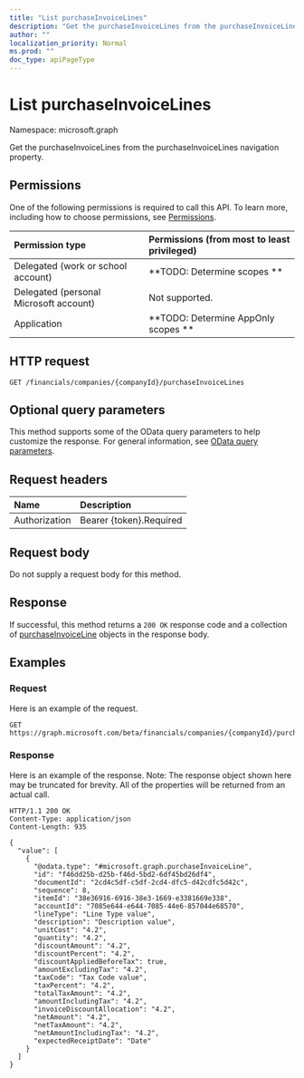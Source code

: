 ```yaml
---
title: "List purchaseInvoiceLines"
description: "Get the purchaseInvoiceLines from the purchaseInvoiceLines navigation property."
author: ""
localization_priority: Normal
ms.prod: ""
doc_type: apiPageType
---
```


# List purchaseInvoiceLines

Namespace: microsoft.graph

Get the purchaseInvoiceLines from the purchaseInvoiceLines navigation property.

## Permissions
One of the following permissions is required to call this API. To learn more, including how to choose permissions, see [Permissions](/concepts/permissions-reference.md).

|Permission type|Permissions (from most to least privileged)|
|:---|:---|
|Delegated (work or school account)|**TODO: Determine scopes **|
|Delegated (personal Microsoft account)|Not supported.|
|Application|**TODO: Determine AppOnly scopes **|

## HTTP request
<!-- {
  "blockType": "ignored"
}
-->
``` http
GET /financials/companies/{companyId}/purchaseInvoiceLines
```

## Optional query parameters
This method supports some of the OData query parameters to help customize the response. For general information, see [OData query parameters](/graph/query-parameters).

## Request headers
|Name|Description|
|:---|:---|
|Authorization|Bearer {token}.Required|

## Request body
Do not supply a request body for this method.

## Response
If successful, this method returns a `200 OK` response code and a collection of [purchaseInvoiceLine](../resources/purchaseinvoiceline.md) objects in the response body.

## Examples

### Request
Here is an example of the request.
<!-- {
  "blockType": "request",
  "name": "get_purchaseinvoiceline"
}
-->
``` http
GET https://graph.microsoft.com/beta/financials/companies/{companyId}/purchaseInvoiceLines
```

### Response
Here is an example of the response. Note: The response object shown here may be truncated for brevity. All of the properties will be returned from an actual call.
<!-- {
  "blockType": "response",
  "truncated": true,
  "@odata.type": "collection(microsoft.graph.purchaseinvoiceline)"
}
-->
``` http
HTTP/1.1 200 OK
Content-Type: application/json
Content-Length: 935

{
  "value": [
    {
      "@odata.type": "#microsoft.graph.purchaseInvoiceLine",
      "id": "f46dd25b-d25b-f46d-5bd2-6df45bd26df4",
      "documentId": "2cd4c5df-c5df-2cd4-dfc5-d42cdfc5d42c",
      "sequence": 8,
      "itemId": "38e36916-6916-38e3-1669-e3381669e338",
      "accountId": "7085e644-e644-7085-44e6-857044e68570",
      "lineType": "Line Type value",
      "description": "Description value",
      "unitCost": "4.2",
      "quantity": "4.2",
      "discountAmount": "4.2",
      "discountPercent": "4.2",
      "discountAppliedBeforeTax": true,
      "amountExcludingTax": "4.2",
      "taxCode": "Tax Code value",
      "taxPercent": "4.2",
      "totalTaxAmount": "4.2",
      "amountIncludingTax": "4.2",
      "invoiceDiscountAllocation": "4.2",
      "netAmount": "4.2",
      "netTaxAmount": "4.2",
      "netAmountIncludingTax": "4.2",
      "expectedReceiptDate": "Date"
    }
  ]
}
```

